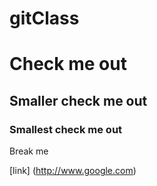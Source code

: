 # gitClass
Check me out
============
Smaller check me out
--------------------
### Smallest check me out

Break me

[link] (http://www.google.com)
